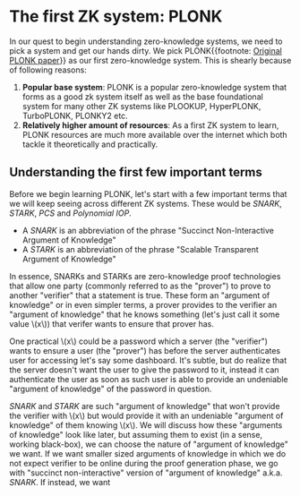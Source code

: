 # The first ZK system: PLONK

In our quest to begin understanding zero-knowledge systems, we need to pick a system and get our hands dirty. We pick PLONK{{footnote: [Original PLONK paper](https://eprint.iacr.org/2019/953.pdf)}} as our first zero-knowledge system. This is shearly because of following reasons:
1. **Popular base system**: PLONK is a popular zero-knowledge system that forms as a good zk system itself as well as the base foundational system for many other ZK systems like PLOOKUP, HyperPLONK, TurboPLONK, PLONKY2 etc.
2. **Relatively higher amount of resources**: As a first ZK system to learn, PLONK resources are much more available over the internet which both tackle it theoretically and practically.

## Understanding the first few important terms
Before we begin learning PLONK, let's start with a few important terms that we will keep seeing across different ZK systems. These would be *SNARK*, *STARK*, *PCS* and *Polynomial IOP*.
- A *SNARK* is an abbreviation of the phrase "Succinct Non-Interactive Argument of Knowledge"
- A *STARK* is an abbreviation of the phrase "Scalable Transparent Argument of Knowledge"

In essence, SNARKs and STARKs are zero-knowledge proof technologies that allow one party (commonly referred to as the "prover") to prove to another "verifier" that a statement is true. These form an "argument of knowledge" or in even simpler terms, a prover provides to the verifier an "argument of knowledge" that he knows something (let's just call it some value \\(x\\)) that verifer wants to ensure that prover has.

One practical \\(x\\) could be a password which a server (the "verifier") wants to ensure a user (the "prover") has before the server authenticates user for accessing let's say some dashboard. It's subtle, but do realize that the server doesn't want the user to give the password to it, instead it can authenticate the user as soon as such user is able to provide an undeniable "argument of knowledge" of the password in question.

*SNARK* and *STARK* are such "argument of knowledge" that won't provide the verifier with \\(x\\) but would provide it with an undeniable "argument of knowledge" of them knowing \\(x\\). We will discuss how these "arguments of knowledge" look like later, but assuming them to exist (in a sense, working black-box), we can choose the nature of "argument of knowledge" we want. If we want smaller sized arguments of knowledge in which we do not expect verifier to be online during the proof generation phase, we go with "succinct non-interactive" version of "argument of knowledge" a.k.a. *SNARK*. If instead, we want  
